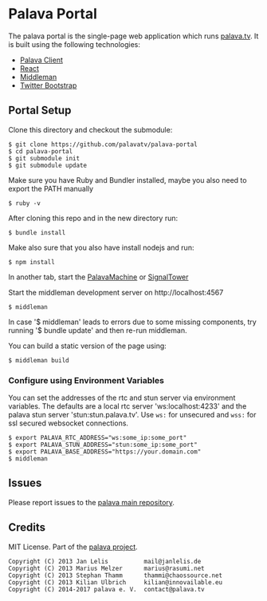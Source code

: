# Palava Portal

The palava portal is the single-page web application which runs [palava.tv](https://palava.tv). It is built using the following technologies:

- [Palava Client](https://github.com/palavatv/palava-client)
- [React](https://facebook.github.io/react/)
- [Middleman](http://middlemanapp.com/)
- [Twitter Bootstrap](http://getbootstrap.com/)

## Portal Setup

Clone this directory and checkout the submodule:

    $ git clone https://github.com/palavatv/palava-portal
    $ cd palava-portal
    $ git submodule init
    $ git submodule update

Make sure you have Ruby and Bundler installed, maybe you also need to export the PATH manually

    $ ruby -v

After cloning this repo and in the new directory run:

    $ bundle install

Make also sure that you also have install nodejs and run:

    $ npm install

In another tab, start the [PalavaMachine](https://github.com/palavatv/palava-machine) or [SignalTower](https://github.com/farao/signaltower/)

Start the middleman development server on http://localhost:4567

    $ middleman

In case '$ middleman' leads to errors due to some missing components, try running '$ bundle update' and then re-run middleman.

You can build a static version of the page using:

    $ middleman build

### Configure using Environment Variables

You can set the addresses of the rtc and stun server via environment variables. The defaults are a local rtc server 'ws:localhost:4233' and the palava stun server 'stun:stun.palava.tv'. Use `ws:` for unsecured and `wss:` for ssl secured websocket connections.

    $ export PALAVA_RTC_ADDRESS="ws:some_ip:some_port"
    $ export PALAVA_STUN_ADDRESS="stun:some_ip:some_port"
    $ export PALAVA_BASE_ADDRESS="https://your.domain.com"
    $ middleman

## Issues

Please report issues to the [palava main repository](https://github.com/palavatv/palava/issues).

## Credits

MIT License. Part of the [palava project](https://palava.tv).

    Copyright (C) 2013 Jan Lelis          mail@janlelis.de
    Copyright (C) 2013 Marius Melzer      marius@rasumi.net
    Copyright (C) 2013 Stephan Thamm      thammi@chaossource.net
    Copyright (C) 2013 Kilian Ulbrich     kilian@innovailable.eu
    Copyright (C) 2014-2017 palava e. V.  contact@palava.tv